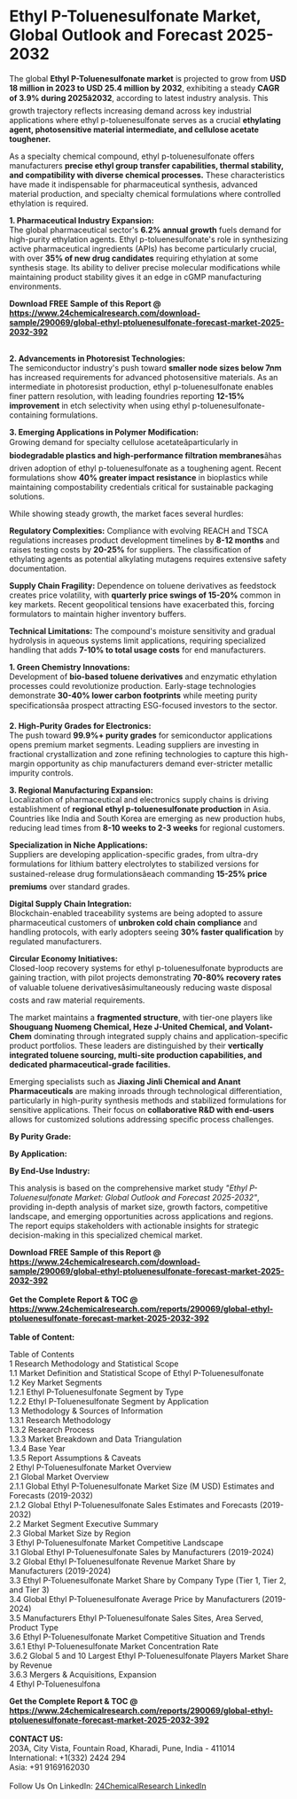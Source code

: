 <h1>Ethyl P-Toluenesulfonate Market, Global Outlook and Forecast 2025-2032</h1><p>The global <strong>Ethyl P-Toluenesulfonate market</strong> is projected to grow from <strong>USD 18 million in 2023 to USD 25.4 million by 2032</strong>, exhibiting a steady <strong>CAGR of 3.9% during 2025â2032</strong>, according to latest industry analysis. This growth trajectory reflects increasing demand across key industrial applications where ethyl p-toluenesulfonate serves as a crucial <strong>ethylating agent, photosensitive material intermediate, and cellulose acetate toughener.</strong></p><p>As a specialty chemical compound, ethyl p-toluenesulfonate offers manufacturers <strong>precise ethyl group transfer capabilities, thermal stability, and compatibility with diverse chemical processes.</strong> These characteristics have made it indispensable for pharmaceutical synthesis, advanced material production, and specialty chemical formulations where controlled ethylation is required.</p><p><strong>1. Pharmaceutical Industry Expansion:</strong><br>
The global pharmaceutical sector's <strong>6.2% annual growth</strong> fuels demand for high-purity ethylation agents. Ethyl p-toluenesulfonate's role in synthesizing active pharmaceutical ingredients (APIs) has become particularly crucial, with over <strong>35% of new drug candidates</strong> requiring ethylation at some synthesis stage. Its ability to deliver precise molecular modifications while maintaining product stability gives it an edge in cGMP manufacturing environments.</p><div><b>Download FREE Sample of this Report @ 
            <a href="https://www.24chemicalresearch.com/download-sample/290069/global-ethyl-ptoluenesulfonate-forecast-market-2025-2032-392">
            https://www.24chemicalresearch.com/download-sample/290069/global-ethyl-ptoluenesulfonate-forecast-market-2025-2032-392</a></b></div><br><p><strong>2. Advancements in Photoresist Technologies:</strong><br>
The semiconductor industry's push toward <strong>smaller node sizes below 7nm</strong> has increased requirements for advanced photosensitive materials. As an intermediate in photoresist production, ethyl p-toluenesulfonate enables finer pattern resolution, with leading foundries reporting <strong>12-15% improvement</strong> in etch selectivity when using ethyl p-toluenesulfonate-containing formulations.</p><p><strong>3. Emerging Applications in Polymer Modification:</strong><br>
Growing demand for specialty cellulose acetateâparticularly in <strong>biodegradable plastics and high-performance filtration membranes</strong>âhas driven adoption of ethyl p-toluenesulfonate as a toughening agent. Recent formulations show <strong>40% greater impact resistance</strong> in bioplastics while maintaining compostability credentials critical for sustainable packaging solutions.</p><p>While showing steady growth, the market faces several hurdles:</p><p><strong>Regulatory Complexities:</strong> Compliance with evolving REACH and TSCA regulations increases product development timelines by <strong>8-12 months</strong> and raises testing costs by <strong>20-25%</strong> for suppliers. The classification of ethylating agents as potential alkylating mutagens requires extensive safety documentation.</p><p><strong>Supply Chain Fragility:</strong> Dependence on toluene derivatives as feedstock creates price volatility, with <strong>quarterly price swings of 15-20%</strong> common in key markets. Recent geopolitical tensions have exacerbated this, forcing formulators to maintain higher inventory buffers.</p><p><strong>Technical Limitations:</strong> The compound's moisture sensitivity and gradual hydrolysis in aqueous systems limit applications, requiring specialized handling that adds <strong>7-10% to total usage costs</strong> for end manufacturers.</p><p><strong>1. Green Chemistry Innovations:</strong><br>
Development of <strong>bio-based toluene derivatives</strong> and enzymatic ethylation processes could revolutionize production. Early-stage technologies demonstrate <strong>30-40% lower carbon footprints</strong> while meeting purity specificationsâa prospect attracting ESG-focused investors to the sector.</p><p><strong>2. High-Purity Grades for Electronics:</strong><br>
The push toward <strong>99.9%+ purity grades</strong> for semiconductor applications opens premium market segments. Leading suppliers are investing in fractional crystallization and zone refining technologies to capture this high-margin opportunity as chip manufacturers demand ever-stricter metallic impurity controls.</p><p><strong>3. Regional Manufacturing Expansion:</strong><br>
Localization of pharmaceutical and electronics supply chains is driving establishment of <strong>regional ethyl p-toluenesulfonate production</strong> in Asia. Countries like India and South Korea are emerging as new production hubs, reducing lead times from <strong>8-10 weeks to 2-3 weeks</strong> for regional customers.</p><p><strong>Specialization in Niche Applications:</strong><br>
	Suppliers are developing application-specific grades, from ultra-dry formulations for lithium battery electrolytes to stabilized versions for sustained-release drug formulationsâeach commanding <strong>15-25% price premiums</strong> over standard grades.</p><p><strong>Digital Supply Chain Integration:</strong><br>
	Blockchain-enabled traceability systems are being adopted to assure pharmaceutical customers of <strong>unbroken cold chain compliance</strong> and handling protocols, with early adopters seeing <strong>30% faster qualification</strong> by regulated manufacturers.</p><p><strong>Circular Economy Initiatives:</strong><br>
	Closed-loop recovery systems for ethyl p-toluenesulfonate byproducts are gaining traction, with pilot projects demonstrating <strong>70-80% recovery rates</strong> of valuable toluene derivativesâsimultaneously reducing waste disposal costs and raw material requirements.</p><p>The market maintains a <strong>fragmented structure</strong>, with tier-one players like <strong>Shouguang Nuomeng Chemical, Heze J-United Chemical, and Volant-Chem</strong> dominating through integrated supply chains and application-specific product portfolios. These leaders are distinguished by their <strong>vertically integrated toluene sourcing, multi-site production capabilities, and dedicated pharmaceutical-grade facilities.</strong></p><p>Emerging specialists such as <strong>Jiaxing Jinli Chemical and Anant Pharmaceuticals</strong> are making inroads through technological differentiation, particularly in high-purity synthesis methods and stabilized formulations for sensitive applications. Their focus on <strong>collaborative R&amp;D with end-users</strong> allows for customized solutions addressing specific process challenges.</p><p><strong>By Purity Grade:</strong></p><p><strong>By Application:</strong></p><p><strong>By End-Use Industry:</strong></p><p>This analysis is based on the comprehensive market study <em>"Ethyl P-Toluenesulfonate Market: Global Outlook and Forecast 2025-2032"</em>, providing in-depth analysis of market size, growth factors, competitive landscape, and emerging opportunities across applications and regions. The report equips stakeholders with actionable insights for strategic decision-making in this specialized chemical market.</p><div><b>Download FREE Sample of this Report @ 
            <a href="https://www.24chemicalresearch.com/download-sample/290069/global-ethyl-ptoluenesulfonate-forecast-market-2025-2032-392">
            https://www.24chemicalresearch.com/download-sample/290069/global-ethyl-ptoluenesulfonate-forecast-market-2025-2032-392</a></b></div><br><div><b>Get the Complete Report & TOC @ 
            <a href="https://www.24chemicalresearch.com/reports/290069/global-ethyl-ptoluenesulfonate-forecast-market-2025-2032-392">
            https://www.24chemicalresearch.com/reports/290069/global-ethyl-ptoluenesulfonate-forecast-market-2025-2032-392</a></b></div><br>
            <b>Table of Content:</b><p>Table of Contents<br />
1 Research Methodology and Statistical Scope<br />
1.1 Market Definition and Statistical Scope of Ethyl P-Toluenesulfonate<br />
1.2 Key Market Segments<br />
1.2.1 Ethyl P-Toluenesulfonate Segment by Type<br />
1.2.2 Ethyl P-Toluenesulfonate Segment by Application<br />
1.3 Methodology & Sources of Information<br />
1.3.1 Research Methodology<br />
1.3.2 Research Process<br />
1.3.3 Market Breakdown and Data Triangulation<br />
1.3.4 Base Year<br />
1.3.5 Report Assumptions & Caveats<br />
2 Ethyl P-Toluenesulfonate Market Overview<br />
2.1 Global Market Overview<br />
2.1.1 Global Ethyl P-Toluenesulfonate Market Size (M USD) Estimates and Forecasts (2019-2032)<br />
2.1.2 Global Ethyl P-Toluenesulfonate Sales Estimates and Forecasts (2019-2032)<br />
2.2 Market Segment Executive Summary<br />
2.3 Global Market Size by Region<br />
3 Ethyl P-Toluenesulfonate Market Competitive Landscape<br />
3.1 Global Ethyl P-Toluenesulfonate Sales by Manufacturers (2019-2024)<br />
3.2 Global Ethyl P-Toluenesulfonate Revenue Market Share by Manufacturers (2019-2024)<br />
3.3 Ethyl P-Toluenesulfonate Market Share by Company Type (Tier 1, Tier 2, and Tier 3)<br />
3.4 Global Ethyl P-Toluenesulfonate Average Price by Manufacturers (2019-2024)<br />
3.5 Manufacturers Ethyl P-Toluenesulfonate Sales Sites, Area Served, Product Type<br />
3.6 Ethyl P-Toluenesulfonate Market Competitive Situation and Trends<br />
3.6.1 Ethyl P-Toluenesulfonate Market Concentration Rate<br />
3.6.2 Global 5 and 10 Largest Ethyl P-Toluenesulfonate Players Market Share by Revenue<br />
3.6.3 Mergers & Acquisitions, Expansion<br />
4 Ethyl P-Toluenesulfona</p><div><b>Get the Complete Report & TOC @ 
            <a href="https://www.24chemicalresearch.com/reports/290069/global-ethyl-ptoluenesulfonate-forecast-market-2025-2032-392">
            https://www.24chemicalresearch.com/reports/290069/global-ethyl-ptoluenesulfonate-forecast-market-2025-2032-392</a></b></div><br><b>CONTACT US:</b><br>
            203A, City Vista, Fountain Road, Kharadi, Pune, India - 411014<br>
            International: +1(332) 2424 294<br>
            Asia: +91 9169162030 <br><br>
            Follow Us On LinkedIn: <a href="https://www.linkedin.com/company/24chemicalresearch/">24ChemicalResearch LinkedIn</a>
